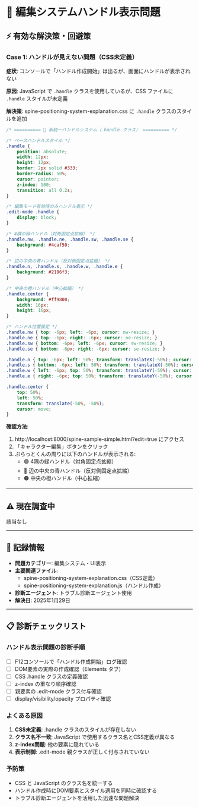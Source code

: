 # 🎯 編集システムハンドル表示問題

<!-- 🔒 確定済み解決策 - 変更禁止 -->

## ⚡ 有効な解決策・回避策

### Case 1: ハンドルが見えない問題（CSS未定義）
<!-- Status: ✅ 解決済み（2025-01-29）-->
**症状**: コンソールで「ハンドル作成開始」は出るが、画面にハンドルが表示されない

**原因**: JavaScript で `.handle` クラスを使用しているが、CSS ファイルに `.handle` スタイルが未定義

**解決策**: spine-positioning-system-explanation.css に `.handle` クラスのスタイルを追加

```css
/* ========== 🎯 新統一ハンドルシステム（.handle クラス） ========== */

/* ベースハンドルスタイル */
.handle {
    position: absolute;
    width: 12px;
    height: 12px;
    border: 2px solid #333;
    border-radius: 50%;
    cursor: pointer;
    z-index: 100;
    transition: all 0.2s;
}

/* 編集モード有効時のみハンドル表示 */
.edit-mode .handle {
    display: block;
}

/* 4隅の緑ハンドル（対角固定点拡縮） */
.handle.nw, .handle.ne, .handle.sw, .handle.se {
    background: #4caf50;
}

/* 辺の中央の青ハンドル（反対側固定点拡縮） */
.handle.n, .handle.s, .handle.w, .handle.e {
    background: #2196f3;
}

/* 中央の橙ハンドル（中心拡縮） */
.handle.center {
    background: #ff9800;
    width: 16px;
    height: 16px;
}

/* ハンドル位置設定 */
.handle.nw { top: -6px; left: -6px; cursor: nw-resize; }
.handle.ne { top: -6px; right: -6px; cursor: ne-resize; }
.handle.sw { bottom: -6px; left: -6px; cursor: sw-resize; }
.handle.se { bottom: -6px; right: -6px; cursor: se-resize; }

.handle.n { top: -6px; left: 50%; transform: translateX(-50%); cursor: n-resize; }
.handle.s { bottom: -6px; left: 50%; transform: translateX(-50%); cursor: s-resize; }
.handle.w { left: -6px; top: 50%; transform: translateY(-50%); cursor: w-resize; }
.handle.e { right: -6px; top: 50%; transform: translateY(-50%); cursor: e-resize; }

.handle.center { 
    top: 50%; 
    left: 50%; 
    transform: translate(-50%, -50%); 
    cursor: move; 
}
```

**確認方法**:
1. http://localhost:8000/spine-sample-simple.html?edit=true にアクセス
2. 「キャラクター編集」ボタンをクリック
3. ぷらっとくんの周りに以下のハンドルが表示される:
   - 🟢 4隅の緑ハンドル（対角固定点拡縮）
   - 🔵 辺の中央の青ハンドル（反対側固定点拡縮）
   - 🟠 中央の橙ハンドル（中心拡縮）

---

## ⚠️ 現在調査中

該当なし

---

## 🔄 記録情報

- **問題カテゴリー**: 編集システム・UI表示
- **主要関連ファイル**: 
  - spine-positioning-system-explanation.css（CSS定義）
  - spine-positioning-system-explanation.js（ハンドル作成）
- **診断エージェント**: トラブル診断エージェント使用
- **解決日**: 2025年1月29日

---

## 📋 診断チェックリスト

### ハンドル表示問題の診断手順
- [ ] F12コンソールで「ハンドル作成開始」ログ確認
- [ ] DOM要素の実際の作成確認（Elements タブ）
- [ ] CSS .handle クラスの定義確認
- [ ] z-index の重なり順序確認
- [ ] 親要素の .edit-mode クラス付与確認
- [ ] display/visibility/opacity プロパティ確認

### よくある原因
1. **CSS未定義**: .handle クラスのスタイルが存在しない
2. **クラス名不一致**: JavaScript で使用するクラス名とCSS定義が異なる
3. **z-index問題**: 他の要素に隠れている
4. **表示制御**: .edit-mode 親クラスが正しく付与されていない

### 予防策
- CSS と JavaScript のクラス名を統一する
- ハンドル作成時にDOM要素とスタイル適用を同時に確認する
- トラブル診断エージェントを活用した迅速な問題解決
